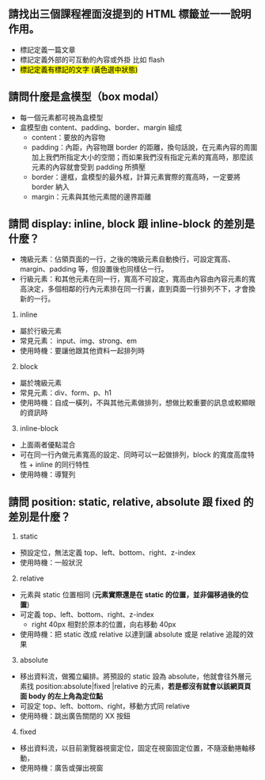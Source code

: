 ## 請找出三個課程裡面沒提到的 HTML 標籤並一一說明作用。

- <article> 標記定義一篇文章
- <embed> 標記定義外部的可互動的內容或外掛 比如 flash
- <mark> 標記定義有標記的文字 (黃色選中狀態)

## 請問什麼是盒模型（box modal）

- 每一個元素都可視為盒模型
- 盒模型由 content、padding、border、margin 組成
  - content：要放的內容物
  - padding：內距，內容物跟 border 的距離，換句話說，在元素內容的周圍加上我們所指定大小的空間；而如果我們沒有指定元素的寬高時，那麼該元素的內容就會受到 padding 所擠壓
  - border：邊框，盒模型的最外框，計算元素實際的寬高時，一定要將 border 納入
  - margin：元素與其他元素間的邊界距離

## 請問 display: inline, block 跟 inline-block 的差別是什麼？

- 塊級元素：佔領頁面的一行，之後的塊級元素自動換行，可設定寬高、margin、padding 等，但設置後也同樣佔一行。
- 行級元素：和其他元素在同一行，寬高不可設定，寬高由內容由內容元素的寬高決定，多個相鄰的行內元素排在同一行裏，直到頁面一行排列不下，才會換新的一行。

1. inline

- 屬於行級元素
- 常見元素： input、img、strong、em
- 使用時機：要讓他跟其他資料一起排列時

2. block

- 屬於塊級元素
- 常見元素：div、form、p、h1
- 使用時機：自成一橫列，不與其他元素做排列，想做比較重要的訊息或較顯眼的資訊時

3. inline-block

- 上面兩者優點混合
- 可在同一行內做元素寬高的設定、同時可以一起做排列，block 的寬度高度特性 + inline 的同行特性
- 使用時機：導覽列

## 請問 position: static, relative, absolute 跟 fixed 的差別是什麼？

1. static

- 預設定位，無法定義 top、left、bottom、right、z-index
- 使用時機：一般狀況

2. relative

- 元素與 static 位置相同 (**元素實際還是在 static 的位置，並非偏移過後的位置**)
- 可定義 top、left、bottom、right、z-index
  - right 40px 相對於原本的位置，向右移動 40px
- 使用時機：把 static 改成 relative 以達到讓 absolute 或是 relative 追蹤的效果

3. absolute

- 移出資料流，做獨立編排。將預設的 static 設為 absolute，他就會往外層元素找 position:absolute|fixed |relative 的元素，**若是都沒有就會以該網頁頁面 body 的左上角為定位點**
- 可設定 top、left、bottom、right，移動方式同 relative
- 使用時機：跳出廣告關閉的 XX 按鈕

4. fixed

- 移出資料流，以目前瀏覽器視窗定位，固定在視窗固定位置，不隨滾動捲軸移動，
- 使用時機：廣告或彈出視窗
